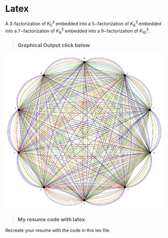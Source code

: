 # Latex
A $3$-factorization of $K^3_5$ embedded into a $5-$factorization of $K^3_6$ embedded into a $7-$factorization of $K^3_9$ embedded into a $9-$factorization of $K^3_{10}$.

>### Graphical Output click below
![emb_fact](https://github.com/kuta-ndze/embeded_factorization/blob/main/embeded%20factorization.jpg)

>### My resume code with latex
Recreate your resume with the code in this tex file.
